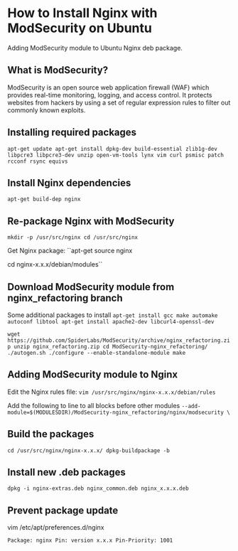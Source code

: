 # How to Install Nginx with ModSecurity on Ubuntu
Adding ModSecurity module to Ubuntu Nginx deb package.

## What is ModSecurity? ##
ModSecurity is an open source web application firewall (WAF) which provides real-time monitoring, logging, and access control.
It protects websites from hackers by using a set of regular expression rules to filter out commonly known exploits.

## Installing required packages ##
``apt-get update
apt-get install dpkg-dev build-essential zlib1g-dev libpcre3 libpcre3-dev unzip open-vm-tools lynx vim curl psmisc patch rcconf rsync equivs``

## Install Nginx dependencies ##
``apt-get build-dep nginx``

## Re-package Nginx with ModSecurity ##
``mkdir -p /usr/src/nginx
cd /usr/src/nginx``

Get Nginx package:
``apt-get source nginx

cd nginx-x.x.x/debian/modules``

## Download ModSecurity module from nginx_refactoring branch ##
Some additional packages to install
``apt-get install gcc make automake autoconf libtool
apt-get install apache2-dev libcurl4-openssl-dev``

``wget https://github.com/SpiderLabs/ModSecurity/archive/nginx_refactoring.zip
unzip nginx_refactoring.zip
cd ModSecurity-nginx_refactoring/
./autogen.sh
./configure --enable-standalone-module
make``

## Adding ModSecurity module to Nginx ##
Edit the Nginx rules file:
``vim /usr/src/nginx/nginx-x.x.x/debian/rules``

Add the following to line to all blocks before other modules
``--add-module=$(MODULESDIR)/ModSecurity-nginx_refactoring/nginx/modsecurity \``

## Build the packages ##
``cd /usr/src/nginx/nginx-x.x.x/
dpkg-buildpackage -b``

## Install new .deb packages ##
``dpkg -i nginx-extras.deb nginx_common.deb nginx_x.x.x.deb``

## Prevent package update ##
vim /etc/apt/preferences.d/nginx

``Package: nginx
Pin: version x.x.x
Pin-Priority: 1001``

